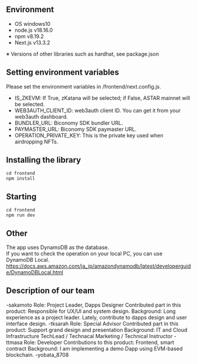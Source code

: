 ## Environment
- OS windows10
- node.js v18.16.0
- npm v8.19.2
- Next.js v13.3.2

※ Versions of other libraries such as hardhat, see package.json


## Setting environment variables
Please set the environment variables in /frontend/next.config.js.

- IS_ZKEVM: If True, zKatana will be selected; if False, ASTAR mainnet will be selected.
- WEB3AUTH_CLIENT_ID: web3auth client ID. You can get it from your web3auth dashboard.
- BUNDLER_URL: Biconomy SDK bundler URL.
- PAYMASTER_URL: Biconomy SDK paymaster URL.
- OPERATION_PRIVATE_KEY: This is the private key used when airdropping NFTs.

## Installing the library
```
cd frontend
npm install
```

## Starting
```
cd frontend
npm run dev
```

## Other
The app uses DynamoDB as the database.<br>
If you want to check the operation on your local PC, you can use DynamoDB Local.<br>
https://docs.aws.amazon.com/ja_jp/amazondynamodb/latest/developerguide/DynamoDBLocal.html


## Description of our team 
-sakamoto
Role: Project Leader, Dapps Designer
Contributed part in this product: Responsible for UX/UI and system design.
Background: Long experience as a project leader. Lately, contribute to dapps design and user interface design.
-tksarah
Role: Special Advisor
Contributed part in this product: Support grand design and presentation 
Background: IT and Cloud Infrastructure TechLead / Technacal Marketing / Technical Instructor 
-ttmasa
Role: Developer
Contributions to this product: Frontend, smart contract
Background: I am implementing a demo Dapp using EVM-based blockchain.
-yobata_8708
